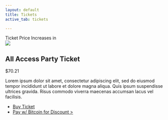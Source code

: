 ```yaml
---
layout: default
title: Tickets
active_tab: tickets

---
```


<div class="highlight-section3">
	<div class="ticket-price-increase">
	    <span id="ticket-price-increase-hdr">Ticket Price Increases in</span>
	    <div id="countdown-ticker"></div>
	</div>
</div>


<article>
	<img src="/assets/img/pic1.jpg" />
	<h2>All Access Party Ticket</h2>
	<p><span class="price">$70.21</span></p>
	<p>Lorem ipsum dolor sit amet, consectetur adipiscing elit, sed do eiusmod tempor incididunt ut labore et dolore magna aliqua. Quis ipsum suspendisse ultrices gravida. Risus commodo viverra maecenas accumsan lacus vel facilisis.</p>
	<ul class="buy-links">
		<li><a href="#" class="orange-pill-btn">Buy Ticket</a></li>
		<li><a href="#" class="buy-link">Pay w/ Bitcoin for Discount ></a></li>
	</ul>
</article>